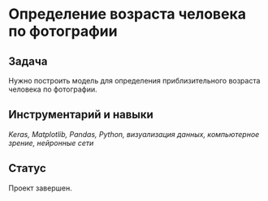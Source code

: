 # Определение возраста человека по фотографии

## Задача

Нужно построить модель для определения приблизительного возраста человека по фотографии.

## Инструментарий и навыки

*Keras, Matplotlib, Pandas, Python, визуализация данных, компьютерное зрение, нейронные сети*

## Статус

Проект завершен.